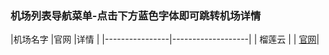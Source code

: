 ### 机场列表导航菜单-点击下方蓝色字体即可跳转机场详情
|机场名字     |官网        |详情        |
|----------------|-------------------|
| 榴莲云 | | [官网](https://apps.apple.com/us/app/shadowrocket/id932747118)|
